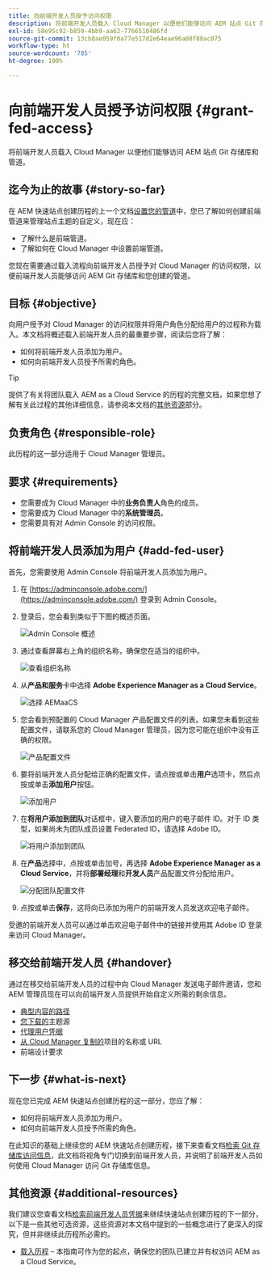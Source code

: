 ```yaml
---
title: 向前端开发人员授予访问权限
description: 将前端开发人员载入 Cloud Manager 以便他们能够访问 AEM 站点 Git 存储库和管道。
exl-id: 58e95c92-b859-4bb9-aa62-7766510486fd
source-git-commit: 13cb8ae059f0a77e517d2e64eae96a08f88ac075
workflow-type: ht
source-wordcount: '785'
ht-degree: 100%

---
```


# 向前端开发人员授予访问权限 {#grant-fed-access}

将前端开发人员载入 Cloud Manager 以便他们能够访问 AEM 站点 Git 存储库和管道。

## 迄今为止的故事 {#story-so-far}

在 AEM 快速站点创建历程的上一个文档[设置您的管道](pipeline-setup.md)中，您已了解如何创建前端管道来管理站点主题的自定义，现在应：

* 了解什么是前端管道。
* 了解如何在 Cloud Manager 中设置前端管道。

您现在需要通过载入流程向前端开发人员授予对 Cloud Manager 的访问权限，以便前端开发人员能够访问 AEM Git 存储库和您创建的管道。

## 目标 {#objective}

向用户授予对 Cloud Manager 的访问权限并将用户角色分配给用户的过程称为载入。本文档将概述载入前端开发人员的最重要步骤，阅读后您将了解：

* 如何将前端开发人员添加为用户。
* 如何向前端开发人员授予所需的角色。

>[!TIP]
>
>提供了有关将团队载入 AEM as a Cloud Service 的历程的完整文档，如果您想了解有关此过程的其他详细信息，请参阅本文档的[其他资源](#additional-resources)部分。

## 负责角色 {#responsible-role}

此历程的这一部分适用于 Cloud Manager 管理员。

## 要求 {#requirements}

* 您需要成为 Cloud Manager 中的&#x200B;**业务负责人**&#x200B;角色的成员。
* 您需要成为 Cloud Manager 中的&#x200B;**系统管理员**。
* 您需要具有对 Admin Console 的访问权限。

## 将前端开发人员添加为用户 {#add-fed-user}

首先，您需要使用 Admin Console 将前端开发人员添加为用户。

1. 在 [https://adminconsole.adobe.com/](https://adminconsole.adobe.com/) 登录到 Admin Console。

1. 登录后，您会看到类似于下图的概述页面。

   ![Admin Console 概述](assets/admin-console.png)

1. 通过查看屏幕右上角的组织名称，确保您在适当的组织中。

   ![查看组织名称](assets/correct-org.png)

1. 从&#x200B;**产品和服务**&#x200B;卡中选择 **Adobe Experience Manager as a Cloud Service**。

   ![选择 AEMaaCS](assets/select-aemaacs.png)

1. 您会看到预配置的 Cloud Manager 产品配置文件的列表。如果您未看到这些配置文件，请联系您的 Cloud Manager 管理员，因为您可能在组织中没有正确的权限。

   ![产品配置文件](assets/product-profiles.png)

1. 要将前端开发人员分配给正确的配置文件，请点按或单击&#x200B;**用户**&#x200B;选项卡，然后点按或单击&#x200B;**添加用户**&#x200B;按钮。

   ![添加用户](assets/add-user.png)

1. 在&#x200B;**将用户添加到团队**&#x200B;对话框中，键入要添加的用户的电子邮件 ID。对于 ID 类型，如果尚未为团队成员设置 Federated ID，请选择 Adobe ID。

   ![将用户添加到团队](assets/add-to-team.png)

1. 在&#x200B;**产品**&#x200B;选择中，点按或单击加号，再选择 **Adobe Experience Manager as a Cloud Service**，并将&#x200B;**部署经理**&#x200B;和&#x200B;**开发人员**&#x200B;产品配置文件分配给用户。

   ![分配团队配置文件](assets/assign-team.png)

1. 点按或单击&#x200B;**保存**，这将向已添加为用户的前端开发人员发送欢迎电子邮件。

受邀的前端开发人员可以通过单击欢迎电子邮件中的链接并使用其 Adobe ID 登录来访问 Cloud Manager。

## 移交给前端开发人员 {#handover}

通过在移交给前端开发人员的过程中向 Cloud Manager 发送电子邮件邀请，您和 AEM 管理员现在可以向前端开发人员提供开始自定义所需的剩余信息。

* [典型内容的路径](#example-page)
* [您下载的](#download-theme)主题源
* [代理用户凭据](#proxy-user)
* [从 Cloud Manager 复制的](pipeline-setup.md#login)项目的名称或 URL
* 前端设计要求

## 下一步 {#what-is-next}

现在您已完成 AEM 快速站点创建历程的这一部分，您应了解：

* 如何将前端开发人员添加为用户。
* 如何向前端开发人员授予所需的角色。

在此知识的基础上继续您的 AEM 快速站点创建历程，接下来查看文档[检索 Git 存储库访问信息](retrieve-access.md)，此文档将视角专门切换到前端开发人员，并说明了前端开发人员如何使用 Cloud Manager 访问 Git 存储库信息。

## 其他资源 {#additional-resources}

我们建议您查看文档[检索前端开发人员凭据](retrieve-access.md)来继续快速站点创建历程的下一部分，以下是一些其他可选资源，这些资源对本文档中提到的一些概念进行了更深入的探究，但并非继续此历程所必需的。

* [载入历程](/help/journey-onboarding/overview.md) – 本指南可作为您的起点，确保您的团队已建立并有权访问 AEM as a Cloud Service。
